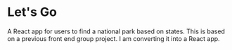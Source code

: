 # Let's Go
A React app for users to find a national park based on states. This is based on a previous front end group project. I am converting it into a React app.
